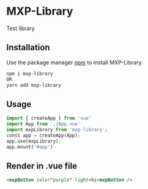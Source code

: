 # MXP-Library

Test library

## Installation

Use the package manager [npm](https://nodejs.org/en/download/) to install MXP-Library.

```bash
npm i mxp-library
OR
yarn add mxp-library
```

## Usage

```python
import { createApp } from 'vue'
import App from './App.vue'
import mxpLibrary from 'mxp-library';
const app = createApp(App);
app.use(mxpLibrary);
app.mount('#app')
```

## Render in .vue file

```html
<mxpButton color"purple" light>hi<mxpButton />
```
